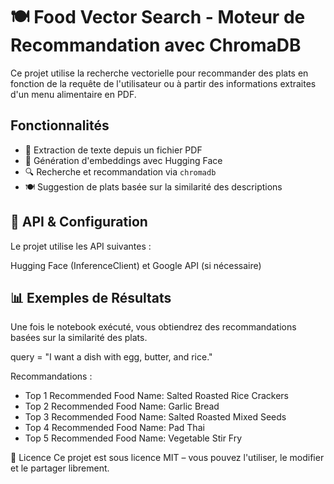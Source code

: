 

# 🍽️ Food Vector Search - Moteur de Recommandation avec ChromaDB

Ce projet utilise la recherche vectorielle pour recommander des plats en fonction de la requête de l'utilisateur ou à partir des informations extraites d'un menu alimentaire en PDF.

## Fonctionnalités
- 📄 Extraction de texte depuis un fichier PDF
- 🧠 Génération d'embeddings avec Hugging Face
- 🔍 Recherche et recommandation via `chromadb`
- 🍽️ Suggestion de plats basée sur la similarité des descriptions

## 🔑 API & Configuration
Le projet utilise les API suivantes :

Hugging Face (InferenceClient) et 
Google API (si nécessaire)

## 📊 Exemples de Résultats
Une fois le notebook exécuté, vous obtiendrez des recommandations basées sur la similarité des plats.

query = "I want a dish with egg, butter, and rice."

Recommandations :
- Top 1 Recommended Food Name: Salted Roasted Rice Crackers
- Top 2 Recommended Food Name: Garlic Bread
- Top 3 Recommended Food Name: Salted Roasted Mixed Seeds
- Top 4 Recommended Food Name: Pad Thai
- Top 5 Recommended Food Name: Vegetable Stir Fry

📜 Licence
Ce projet est sous licence MIT – vous pouvez l'utiliser, le modifier et le partager librement.
